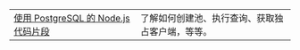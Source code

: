 | | |
|--|--|
| [使用 PostgreSQL 的 Node.js 代码片段](https://www.npmjs.com/package/pg) | 了解如何创建池、执行查询、获取独占客户端，等等。